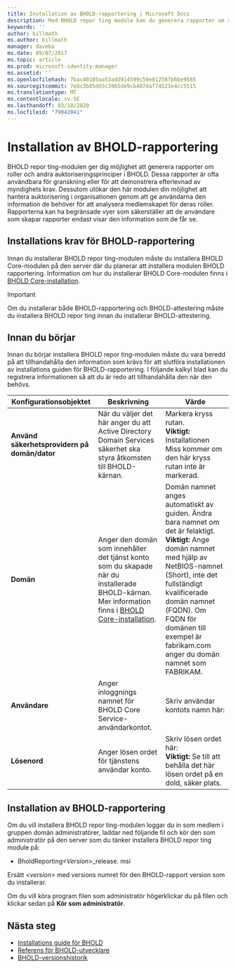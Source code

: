 ```yaml
---
title: Installation av BHOLD-rapportering | Microsoft Docs
description: Med BHOLD repor ting module kan du generera rapporter om roller och Auktoriseringsprinciper
keywords: ''
author: billmath
ms.author: billmath
manager: daveba
ms.date: 09/07/2017
ms.topic: article
ms.prod: microsoft-identity-manager
ms.assetid: ''
ms.openlocfilehash: 7bac40105aa53add914599c59e812587b6be9585
ms.sourcegitcommit: 7e8c3b85dd3c3965de9cb407daf74521e4cc5515
ms.translationtype: MT
ms.contentlocale: sv-SE
ms.lasthandoff: 03/10/2020
ms.locfileid: "79042041"
---
```

# <a name="bhold-reporting-installation"></a>Installation av BHOLD-rapportering

BHOLD repor ting-modulen ger dig möjlighet att generera rapporter om roller och andra auktoriseringsprinciper i BHOLD. Dessa rapporter är ofta användbara för granskning eller för att demonstrera efterlevnad av myndighets krav. Dessutom utökar den här modulen din möjlighet att hantera auktorisering i organisationen genom att ge användarna den information de behöver för att analysera medlemskapet för deras roller. Rapporterna kan ha begränsade vyer som säkerställer att de användare som skapar rapporter endast visar den information som de får se.

## <a name="bhold-reporting-installation-requirements"></a>Installations krav för BHOLD-rapportering

Innan du installerar BHOLD repor ting-modulen måste du installera BHOLD Core-modulen på den server där du planerar att installera modulen BHOLD rapportering. Information om hur du installerar BHOLD Core-modulen finns i [BHOLD Core-installation](https://technet.microsoft.com/library/jj134095(v=ws.10).aspx).

> [!IMPORTANT]
> Om du installerar både BHOLD-rapportering och BHOLD-attestering måste du installera BHOLD repor ting innan du installerar BHOLD-attestering.

## <a name="before-you-begin"></a>Innan du börjar

Innan du börjar installera BHOLD repor ting-modulen måste du vara beredd på att tillhandahålla den information som krävs för att slutföra installationen av installations guiden för BHOLD-rapportering. I följande kalkyl blad kan du registrera informationen så att du är redo att tillhandahålla den när den behövs.

| **Konfigurationsobjektet**                                    | **Beskrivning**                                                                                                                                                                                                           | **Värde**                                                                                                                                                                                                                                                                                                            |
|---------------------------------------------|---------------------------------------------------------------------------------------------------------------------------------------------------------------------------------------------------------------------------|----------------------------------------------------------------------------------------------------------------------------------------------------------------------------------------------------------------------------------------------------------------------------------------------------------------------|
| **Använd säkerhetsprovidern på domän/dator** | När du väljer det här anger du att Active Directory Domain Services säkerhet ska styra åtkomsten till BHOLD-kärnan.                                                                                                                | Markera kryss rutan. </br>**Viktigt:** Installationen Miss kommer om den här kryss rutan inte är markerad.                                                                                                                                                                                                                   |
| **Domän**                                  | Anger den domän som innehåller det tjänst konto som du skapade när du installerade BHOLD-kärnan. Mer information finns i [BHOLD Core-installation](https://technet.microsoft.com/library/jj134095(v=ws.10).aspx). | Domän namnet anges automatiskt av guiden. Ändra bara namnet om det är felaktigt. **Viktigt:** Ange domän namnet med hjälp av NetBIOS-namnet (Short), inte det fullständigt kvalificerade domän namnet (FQDN). Om FQDN för domänen till exempel är fabrikam.com anger du domän namnet som FABRIKAM. |
| **Användare**                                    | Anger inloggnings namnet för BHOLD Core Service-användarkontot.                                                                                                                                                          | Skriv användar kontots namn här:                                                                                                                                                                                                                                                                                    |
| **Lösenord**                                | Anger lösen ordet för tjänstens användar konto.                                                                                                                                                                       | Skriv lösen ordet här: </br>**Viktigt:** Se till att behålla det här lösen ordet på en dold, säker plats.                                                                                                                                                                                                                  |

## <a name="bhold-reporting-installation"></a>Installation av BHOLD-rapportering

Om du vill installera BHOLD repor ting-modulen loggar du in som medlem i gruppen domän administratörer, laddar ned följande fil och kör den som administratör på den server som du tänker installera BHOLD repor ting module på:

- BholdReporting<em>\<Version\></em>\_release. msi

Ersätt *\<version\>* med versions numret för den BHOLD-rapport version som du installerar.

Om du vill köra program filen som administratör högerklickar du på filen och klickar sedan på **Kör som administratör**.

## <a name="next-steps"></a>Nästa steg

- [Installations guide för BHOLD](bhold-installation-guide.md)
- [Referens för BHOLD-utvecklare](../reference/mim2016-bhold-developer-reference.md)
- [BHOLD-versionshistorik](../reference/version-bhold-history.md)
